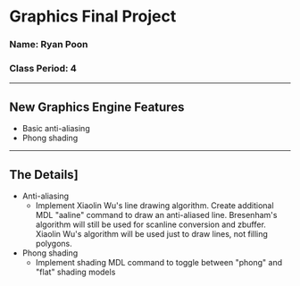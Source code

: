 # Graphics Final Project
### Name: Ryan Poon
### Class Period: 4
---
## New Graphics Engine Features
- Basic anti-aliasing
- Phong shading

---
## The Details]
- Anti-aliasing
    - Implement Xiaolin Wu's line drawing algorithm. Create additional MDL "aaline" command to draw an anti-aliased line. Bresenham's algorithm will still be used for scanline conversion and zbuffer. Xiaolin Wu's algorithm will be used just to draw lines, not filling polygons.
- Phong shading
    - Implement shading MDL command to toggle between "phong" and "flat" shading models
